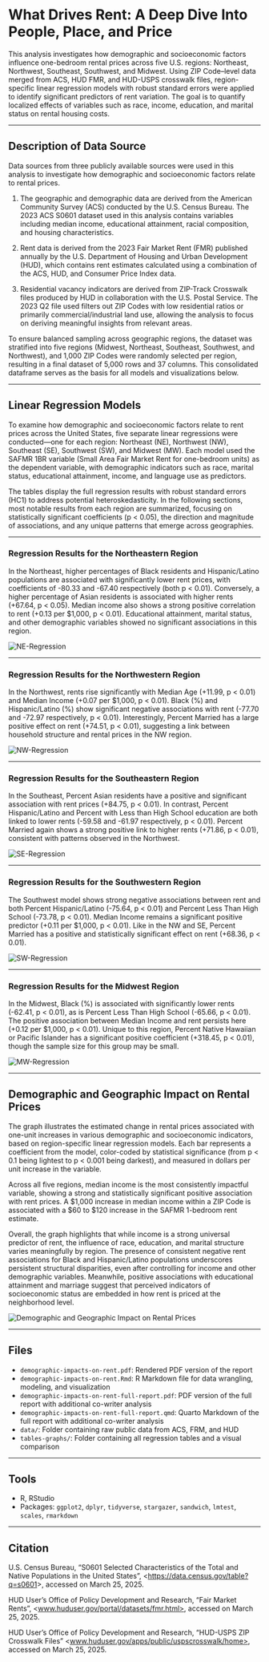 # What Drives Rent: A Deep Dive Into People, Place, and Price

This analysis investigates how demographic and socioeconomic factors influence one-bedroom rental prices across five U.S. regions: Northeast, Northwest, Southeast, Southwest, and Midwest. Using ZIP Code–level data merged from ACS, HUD FMR, and HUD-USPS crosswalk files, region-specific linear regression models with robust standard errors were applied to identify significant predictors of rent variation. The goal is to quantify localized effects of variables such as race, income, education, and marital status on rental housing costs.

---

## Description of Data Source

Data sources from three publicly available sources were used in this analysis to investigate how demographic and socioeconomic factors relate to rental prices.

1. The geographic and demographic data are derived from the American Community Survey (ACS) conducted by the U.S. Census Bureau. The 2023 ACS S0601 dataset used in this analysis contains variables including median income, educational attainment, racial composition, and housing characteristics.

2. Rent data is derived from the 2023 Fair Market Rent (FMR) published annually by the U.S. Department of Housing and Urban Development (HUD), which contains rent estimates calculated using a combination of the ACS, HUD, and Consumer Price Index data.

3. Residential vacancy indicators are derived from ZIP-Track Crosswalk files produced by HUD in collaboration with the U.S. Postal Service. The 2023 Q2 file used filters out ZIP Codes with low residential ratios or primarily commercial/industrial land use, allowing the analysis to focus on deriving meaningful insights from relevant areas.

To ensure balanced sampling across geographic regions, the dataset was stratified into five regions (Midwest, Northeast, Southeast, Southwest, and Northwest), and 1,000 ZIP Codes were randomly selected per region, resulting in a final dataset of 5,000 rows and 37 columns. This consolidated dataframe serves as the basis for all models and visualizations below.

---

## Linear Regression Models

To examine how demographic and socioeconomic factors relate to rent prices across the United States, five separate linear regressions were conducted—one for each region: Northeast (NE), Northwest (NW), Southeast (SE), Southwest (SW), and Midwest (MW). Each model used the SAFMR 1BR variable (Small Area Fair Market Rent for one-bedroom units) as the dependent variable, with demographic indicators such as race, marital status, educational attainment, income, and language use as predictors.

The tables display the full regression results with robust standard errors (HC1) to address potential heteroskedasticity. In the following sections, most notable results from each region are summarized, focusing on statistically significant coefficients (p < 0.05), the direction and magnitude of associations, and any unique patterns that emerge across geographies. 

---

### Regression Results for the Northeastern Region

In the Northeast, higher percentages of Black residents and Hispanic/Latino populations are associated with significantly lower rent prices, with coefficients of -80.33 and -67.40 respectively (both p < 0.01). Conversely, a higher percentage of Asian residents is associated with higher rents (+67.64, p < 0.05). Median income also shows a strong positive correlation to rent (+0.13 per $1,000, p < 0.01). Educational attainment, marital status, and other demographic variables showed no significant associations in this region.

![NE-Regression](tables-graphs/table-1-regression-for-NE.png)

---

### Regression Results for the Northwestern Region

In the Northwest, rents rise significantly with Median Age (+11.99, p < 0.01) and Median Income (+0.07 per $1,000, p < 0.01). Black (%) and Hispanic/Latino (%) show significant negative associations with rent (-77.70 and -72.97 respectively, p < 0.01). Interestingly, Percent Married has a large positive effect on rent (+74.51, p < 0.01), suggesting a link between household structure and rental prices in the NW region.

![NW-Regression](tables-graphs/table-2-regression-for-NW.png)

---

### Regression Results for the Southeastern Region

In the Southeast, Percent Asian residents have a positive and significant association with rent prices (+84.75, p < 0.01). In contrast, Percent Hispanic/Latino and Percent with Less than High School education are both linked to lower rents (-59.58 and -61.97 respectively, p < 0.01). Percent Married again shows a strong positive link to higher rents (+71.86, p < 0.01), consistent with patterns observed in the Northwest.

![SE-Regression](tables-graphs/table-3-regression-for-SE.png)

---

### Regression Results for the Southwestern Region

The Southwest model shows strong negative associations between rent and both Percent Hispanic/Latino (-75.64, p < 0.01) and Percent Less Than High School (-73.78, p < 0.01). Median Income remains a significant positive predictor (+0.11 per $1,000, p < 0.01). Like in the NW and SE, Percent Married has a positive and statistically significant effect on rent (+68.36, p < 0.01).

![SW-Regression](tables-graphs/table-4-regression-for-SW.png)

---

### Regression Results for the Midwest Region

In the Midwest, Black (%) is associated with significantly lower rents (-62.41, p < 0.01), as is Percent Less Than High School (-65.66, p < 0.01). The positive association between Median Income and rent persists here (+0.12 per $1,000, p < 0.01). Unique to this region, Percent Native Hawaiian or Pacific Islander has a significant positive coefficient (+318.45, p < 0.01), though the sample size for this group may be small.

![MW-Regression](tables-graphs/table-5-regression-for-MW.png)

---

## Demographic and Geographic Impact on Rental Prices

The graph illustrates the estimated change in rental prices associated with one-unit increases in various demographic and socioeconomic indicators, based on region-specific linear regression models. Each bar represents a coefficient from the model, color-coded by statistical significance (from p < 0.1 being lightest to p < 0.001 being darkest), and measured in dollars per unit increase in the variable.

Across all five regions, median income is the most consistently impactful variable, showing a strong and statistically significant positive association with rent prices. A $1,000 increase in median income within a ZIP Code is associated with a $60 to $120 increase in the SAFMR 1-bedroom rent estimate. 

Overall, the graph highlights that while income is a strong universal predictor of rent, the influence of race, education, and marital structure varies meaningfully by region. The presence of consistent negative rent associations for Black and Hispanic/Latino populations underscores persistent structural disparities, even after controlling for income and other demographic variables. Meanwhile, positive associations with educational attainment and marriage suggest that perceived indicators of socioeconomic status are embedded in how rent is priced at the neighborhood level.


![Demographic and Geographic Impact on Rental Prices](tables-graphs/rental-price-impact-factors.png)

---

## Files

- `demographic-impacts-on-rent.pdf`: Rendered PDF version of the report
- `demographic-impacts-on-rent.Rmd`: R Markdown file for data wrangling, modeling, and visualization  
- `demographic-impacts-on-rent-full-report.pdf`: PDF version of the full report with additional co-writer analysis
- `demographic-impacts-on-rent-full-report.qmd`: Quarto Markdown of the full report with additional co-writer analysis
- `data/`: Folder containing raw public data from ACS, FRM, and HUD
- `tables-graphs/`: Folder containing all regression tables and a visual comparison

---

## Tools

- R, RStudio  
- Packages: `ggplot2`, `dplyr`, `tidyverse`, `stargazer`, `sandwich`, `lmtest`, `scales`, `rmarkdown`

---

## Citation

U.S. Census Bureau, “S0601 Selected Characteristics of the Total and Native Populations in the United States”, <<https://data.census.gov/table?q=s0601>>, accessed on March 25, 2025.

HUD User’s Office of Policy Development and Research, “Fair Market Rents”, <www.huduser.gov/portal/datasets/fmr.html>, accessed on March 25, 2025.

HUD User’s Office of Policy Development and Research, “HUD-USPS ZIP Crosswalk Files” <www.huduser.gov/apps/public/uspscrosswalk/home>, accessed on March 25, 2025.
